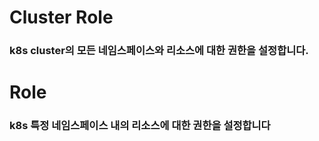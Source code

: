 # Cluster Role
### k8s cluster의 모든 네임스페이스와 리소스에 대한 권한을 설정합니다.

# Role
### k8s 특정 네임스페이스 내의 리소스에 대한 권한을 설정합니다
